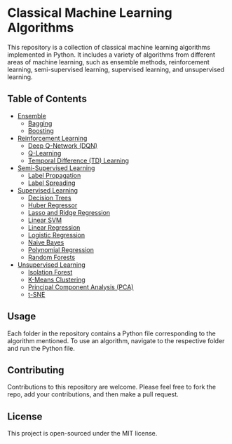 # Classical Machine Learning Algorithms

This repository is a collection of classical machine learning algorithms implemented in Python. It includes a variety of algorithms from different areas of machine learning, such as ensemble methods, reinforcement learning, semi-supervised learning, supervised learning, and unsupervised learning.

## Table of Contents

- [Ensemble](#ensemble)
  - [Bagging](ensemble/bagging.py)
  - [Boosting](ensemble/boosting.py)
- [Reinforcement Learning](#reinforcement-learning)
  - [Deep Q-Network (DQN)](reinforcement/dqn.py)
  - [Q-Learning](reinforcement/q-learning.py)
  - [Temporal Difference (TD) Learning](reinforcement/td-learning.py)
- [Semi-Supervised Learning](#semi-supervised-learning)
  - [Label Propagation](semi-supervised/label-propagation.py)
  - [Label Spreading](semi-supervised/label-spreading.py)
- [Supervised Learning](#supervised-learning)
  - [Decision Trees](supervised/decision-trees.py)
  - [Huber Regressor](supervised/huber-regressor.py)
  - [Lasso and Ridge Regression](supervised/lasso-ridge.py)
  - [Linear SVM](supervised/linear-SVM.py)
  - [Linear Regression](supervised/linear-regression.py)
  - [Logistic Regression](supervised/logistic-regression.py)
  - [Naive Bayes](supervised/naive-bayes.py)
  - [Polynomial Regression](supervised/polynomical-regression.py)
  - [Random Forests](supervised/random-forests.py)
- [Unsupervised Learning](#unsupervised-learning)
  - [Isolation Forest](unsupervised/isolation-forest.py)
  - [K-Means Clustering](unsupervised/k-means-clustering.py)
  - [Principal Component Analysis (PCA)](unsupervised/pca.py)
  - [t-SNE](unsupervised/t-sne.py)

## Usage
Each folder in the repository contains a Python file corresponding to the algorithm mentioned. To use an algorithm, navigate to the respective folder and run the Python file.

## Contributing
Contributions to this repository are welcome. Please feel free to fork the repo, add your contributions, and then make a pull request.

## License
This project is open-sourced under the MIT license.
